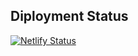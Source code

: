 ## Diployment Status

[![Netlify Status](https://api.netlify.com/api/v1/badges/45049d02-f523-4850-adeb-f6d16c8253bd/deploy-status)](https://app.netlify.com/sites/louiscoleman/deploys)
